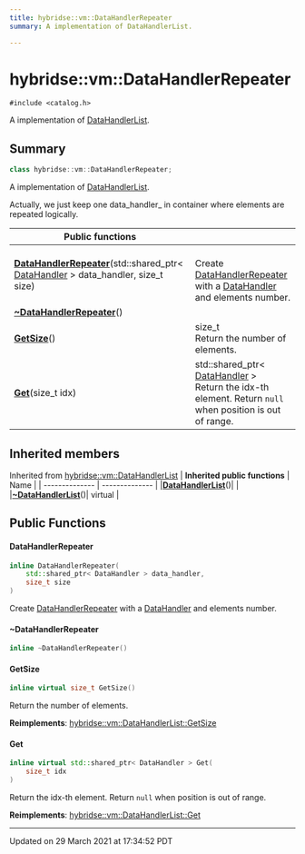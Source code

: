 ```yaml
---
title: hybridse::vm::DataHandlerRepeater
summary: A implementation of DataHandlerList. 

---
```

# hybridse::vm::DataHandlerRepeater



`#include <catalog.h>`

A implementation of [DataHandlerList](/hybridse/usage/api/c++/Classes/classhybridse_1_1vm_1_1_data_handler_list.md). 
## Summary

```cpp
class hybridse::vm::DataHandlerRepeater;
```
A implementation of [DataHandlerList](/hybridse/usage/api/c++/Classes/classhybridse_1_1vm_1_1_data_handler_list.md). 

Actually, we just keep one data_handler_ in container where elements are repeated logically. 



|  Public functions|            |
| -------------- | -------------- |
|**[DataHandlerRepeater](/hybridse/usage/api/c++/Classes/classhybridse_1_1vm_1_1_data_handler_repeater.md#function-datahandlerrepeater)**(std::shared_ptr< [DataHandler](/hybridse/usage/api/c++/Classes/classhybridse_1_1vm_1_1_data_handler.md) > data_handler, size_t size)| <br>Create [DataHandlerRepeater](/hybridse/usage/api/c++/Classes/classhybridse_1_1vm_1_1_data_handler_repeater.md) with a [DataHandler](/hybridse/usage/api/c++/Classes/classhybridse_1_1vm_1_1_data_handler.md) and elements number.  |
|**[~DataHandlerRepeater](/hybridse/usage/api/c++/Classes/classhybridse_1_1vm_1_1_data_handler_repeater.md#function-~datahandlerrepeater)**()|  |
|**[GetSize](/hybridse/usage/api/c++/Classes/classhybridse_1_1vm_1_1_data_handler_repeater.md#function-getsize)**()| size_t <br>Return the number of elements.  |
|**[Get](/hybridse/usage/api/c++/Classes/classhybridse_1_1vm_1_1_data_handler_repeater.md#function-get)**(size_t idx)| std::shared_ptr< [DataHandler](/hybridse/usage/api/c++/Classes/classhybridse_1_1vm_1_1_data_handler.md) > <br>Return the idx-th element. Return `null` when position is out of range.  |

## Inherited members
Inherited from [hybridse::vm::DataHandlerList](/hybridse/usage/api/c++/Classes/classhybridse_1_1vm_1_1_data_handler_list.md)
| **Inherited public functions** | Name           |
| -------------- | -------------- |
|**[DataHandlerList](/hybridse/usage/api/c++/Classes/classhybridse_1_1vm_1_1_data_handler_list.md#function-datahandlerlist)**()|  |
|**[~DataHandlerList](/hybridse/usage/api/c++/Classes/classhybridse_1_1vm_1_1_data_handler_list.md#function-~datahandlerlist)**()| virtual  |


## Public Functions

#### DataHandlerRepeater

```cpp
inline DataHandlerRepeater(
    std::shared_ptr< DataHandler > data_handler,
    size_t size
)
```

Create [DataHandlerRepeater](/hybridse/usage/api/c++/Classes/classhybridse_1_1vm_1_1_data_handler_repeater.md) with a [DataHandler](/hybridse/usage/api/c++/Classes/classhybridse_1_1vm_1_1_data_handler.md) and elements number. 

#### ~DataHandlerRepeater

```cpp
inline ~DataHandlerRepeater()
```


#### GetSize

```cpp
inline virtual size_t GetSize()
```

Return the number of elements. 

**Reimplements**: [hybridse::vm::DataHandlerList::GetSize](/hybridse/usage/api/c++/Classes/classhybridse_1_1vm_1_1_data_handler_list.md#function-getsize)


#### Get

```cpp
inline virtual std::shared_ptr< DataHandler > Get(
    size_t idx
)
```

Return the idx-th element. Return `null` when position is out of range. 

**Reimplements**: [hybridse::vm::DataHandlerList::Get](/hybridse/usage/api/c++/Classes/classhybridse_1_1vm_1_1_data_handler_list.md#function-get)


-------------------------------

Updated on 29 March 2021 at 17:34:52 PDT